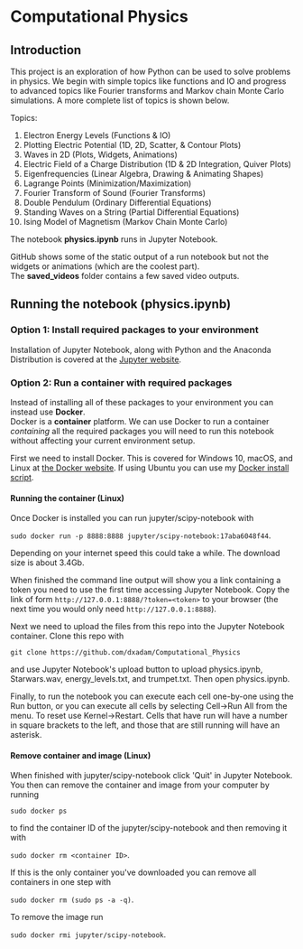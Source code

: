 # Computational Physics
## Introduction
This project is an exploration of how Python can be used to solve problems in physics.  We begin with simple topics like functions and IO and progress to advanced topics like Fourier transforms and Markov chain Monte Carlo simulations. A more complete list of topics is shown below.  
  
Topics: 
1. Electron Energy Levels (Functions & IO)  
2. Plotting Electric Potential (1D, 2D, Scatter, & Contour Plots)  
3. Waves in 2D (Plots, Widgets, Animations)
4. Electric Field of a Charge Distribution (1D & 2D Integration, Quiver Plots)  
5. Eigenfrequencies (Linear Algebra, Drawing & Animating Shapes)
6. Lagrange Points (Minimization/Maximization)  
7. Fourier Transform of Sound (Fourier Transforms)
8. Double Pendulum (Ordinary Differential Equations)
9. Standing Waves on a String (Partial Differential Equations)  
10. Ising Model of Magnetism (Markov Chain Monte Carlo)  
  
The notebook **physics.ipynb** runs in Jupyter Notebook.  

GitHub shows some of the static output of a run notebook but not the widgets or animations (which are the coolest part).  
The **saved_videos** folder contains a few saved video outputs.  
  
## Running the notebook (physics.ipynb) 
### Option 1: Install required packages to your environment    
Installation of Jupyter Notebook, along with Python and the Anaconda Distribution is covered at the [Jupyter website](https://jupyter.readthedocs.io/en/latest/install.html#installing-jupyter-using-anaconda-and-conda).  
### Option 2: Run a container with required packages  
Instead of installing all of these packages to your environment you can instead use **Docker**.  
Docker is a **container** platform. We can use Docker to run a container *containing* all the required packages you will need to run this notebook without affecting your current environment setup.  

First we need to install Docker. This is covered for Windows 10, macOS, and Linux at [the Docker website](https://docs.docker.com/install). If using Ubuntu you can use my [Docker install script](https://github.com/dxAdam/Automation_Scripts/blob/master/install/install_docker.sh).  
 
#### Running the container (Linux) 
Once Docker is installed you can run jupyter/scipy-notebook with  
  
`sudo docker run -p 8888:8888 jupyter/scipy-notebook:17aba6048f44`.  
  
Depending on your internet speed this could take a while. The download size is about 3.4Gb.  
  
When finished the command line output will show you a link containing a token you need to use the first time accessing Jupyter Notebook. Copy the link of form `http://127.0.0.1:8888/?token=<token>` to your browser (the next time you would only need `http://127.0.0.1:8888`).  
  
Next we need to upload the files from this repo into the Jupyter Notebook container. Clone this repo with  
  
`git clone https://github.com/dxadam/Computational_Physics`  
  
and use Jupyter Notebook's upload button to upload physics.ipynb, Starwars.wav, energy_levels.txt, and trumpet.txt.  Then open physics.ipynb.  
  
Finally, to run the notebook you can execute each cell one-by-one using the Run button, or you can execute all cells by selecting Cell->Run All from the menu. To reset use Kernel->Restart. Cells that have run will have a number in square brackets to the left, and those that are still running will have an asterisk. 


#### Remove container and image (Linux)
When finished with jupyter/scipy-notebook click 'Quit' in Jupyter Notebook. You then can remove the container and image from your computer by running  
  
`sudo docker ps`  
  
to find the container ID of the jupyter/scipy-notebook and then removing it with  
  
`sudo docker rm <container ID>`. 
  
If this is the only container you've downloaded you can remove all containers in one step with   
  
`sudo docker rm (sudo ps -a -q)`. 
  
To remove the image run  
  
`sudo docker rmi jupyter/scipy-notebook`.
